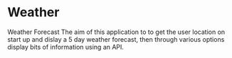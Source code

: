 # Weather
Weather Forecast
The aim of this application to to get the user location on start up and dislay a 5 day weather forecast, then through various options display
bits of information using an API.
